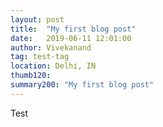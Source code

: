 ```yaml
---
layout: post
title:  "My first blog post"
date:   2019-06-11 12:01:00
author: Vivekanand
tag: test-tag
location: Delhi, IN
thumb120: 
summary200: "My first blog post"
---
```

Test
